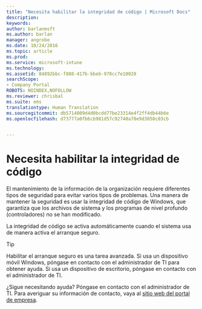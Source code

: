 ```yaml
---
title: "Necesita habilitar la integridad de código | Microsoft Docs"
description: 
keywords: 
author: barlanmsft
ms.author: barlan
manager: angrobe
ms.date: 10/24/2016
ms.topic: article
ms.prod: 
ms.service: microsoft-intune
ms.technology: 
ms.assetid: 84892bbc-f888-417b-bbeb-978cc7e10028
searchScope:
- Company Portal
ROBOTS: NOINDEX,NOFOLLOW
ms.reviewer: chrisbal
ms.suite: ems
translationtype: Human Translation
ms.sourcegitcommit: db5714009d4d0bcdd77be23314e4f2ff4db44b6e
ms.openlocfilehash: d73777a0fb6cb981d57c92740a70e9d3058c03cb


---
```


# <a name="you-need-to-enable-code-integrity"></a>Necesita habilitar la integridad de código

El mantenimiento de la información de la organización requiere diferentes tipos de seguridad para evitar varios tipos de problemas. Una manera de mantener la seguridad es usar la integridad de código de Windows, que garantiza que los archivos de sistema y los programas de nivel profundo (controladores) no se han modificado.

La integridad de código se activa automáticamente cuando el sistema usa de manera activa el arranque seguro.

> [!Tip]
> Habilitar el arranque seguro es una tarea avanzada. Si usa un dispositivo móvil Windows, póngase en contacto con el administrador de TI para obtener ayuda. Si usa un dispositivo de escritorio, póngase en contacto con el administrador de TI.

<!--Or, see the section “To re-enable Secure Boot” on the [Disabling Secure Boot](https://msdn.microsoft.com/library/windows/hardware/dn898540(v=vs.85).aspx) page to try enabling Secure Boot yourself.-->

¿Sigue necesitando ayuda? Póngase en contacto con el administrador de TI. Para averiguar su información de contacto, vaya al [sitio web del portal de empresa](http://portal.manage.microsoft.com).



<!--HONumber=Dec16_HO3-->



